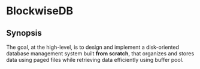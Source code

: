 # BlockwiseDB

## Synopsis
The goal, at the high-level, is to design and implement a disk-oriented database management system built **from scratch**, that organizes and stores data using paged files while retrieving data efficiently using buffer pool. 
